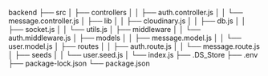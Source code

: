 backend
├── src
│  ├── controllers
│  │  ├── auth.controller.js
│  │  └── message.controller.js
│  ├── lib
│  │  ├── cloudinary.js
│  │  ├── db.js
│  │  ├── socket.js
│  │  └── utils.js
│  ├── middleware
│  │  └── auth.middleware.js
│  ├── models
│  │  ├── message.model.js
│  │  └── user.model.js
│  ├── routes
│  │  ├── auth.route.js
│  │  └── message.route.js
│  ├── seeds
│  │  └── user.seed.js
│  └── index.js
├── .DS_Store
├── .env
├── package-lock.json
└── package.json
